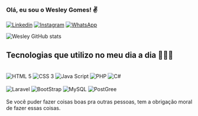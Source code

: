 ### Olá, eu sou o Wesley Gomes! ✌️
[![Linkedin](https://img.shields.io/badge/LinkedIn-0077B5?style=for-the-badge&logo=linkedin&logoColor=white)](https://www.linkedin.com/in/wesley-gomes-b2bb79205/)
[![Instagram](https://img.shields.io/badge/Instagram-E4405F?style=for-the-badge&logo=instagram&logoColor=white)](https://www.instagram.com/wesley.gomes.l/)
[![WhatsApp](https://img.shields.io/badge/WhatsApp-25D366?style=for-the-badge&logo=whatsapp&logoColor=white)](http://wa.me/55988546600?text=Olá%20vim%20através%20do%20o%20seu%20Github.)

![Wesley GitHub stats](https://github-readme-stats.vercel.app/api?username=wesley-gomes-sje&show_icons=true&theme=highcontrast)

## Tecnologias que utilizo no meu dia a dia 👨🏿‍💻

<div style="display: inline_block"><br/>
  <img align="center" alt="HTML 5" src="https://img.shields.io/badge/HTML5-E34F26?style=for-the-badge&logo=html5&logoColor=white" />
  <img align="center" alt="CSS 3" src="https://img.shields.io/badge/CSS3-1572B6?style=for-the-badge&logo=css3&logoColor=white" />
  <img align="center" alt="Java Script" src="https://img.shields.io/badge/JavaScript-F7DF1E?style=for-the-badge&logo=javascript&logoColor=black" />
  <img align="center" alt="PHP" src="https://img.shields.io/badge/PHP-777BB4?style=for-the-badge&logo=php&logoColor=white" />
  <img align="center" alt="C#" src="https://img.shields.io/badge/C%23-239120?style=for-the-badge&logo=c-sharp&logoColor=white" />
</div>
<div style="display: inline_block"><br/>
  <img align="center" alt="Laravel" src="https://img.shields.io/badge/Laravel-FF2D20?style=for-the-badge&logo=laravel&logoColor=white" />
  <img align="center" alt="BootStrap" src="https://img.shields.io/badge/Bootstrap-563D7C?style=for-the-badge&logo=bootstrap&logoColor=white" />
  <img align="center" alt="MySQL" src="https://img.shields.io/badge/MySQL-00000F?style=for-the-badge&logo=mysql&logoColor=white" />
  <img align="center" alt="PostGree" src="https://img.shields.io/badge/PostgreSQL-316192?style=for-the-badge&logo=postgresql&logoColor=white" />
</div><br>
Se você puder fazer coisas boas pra outras pessoas, tem a obrigação moral de fazer essas coisas.
